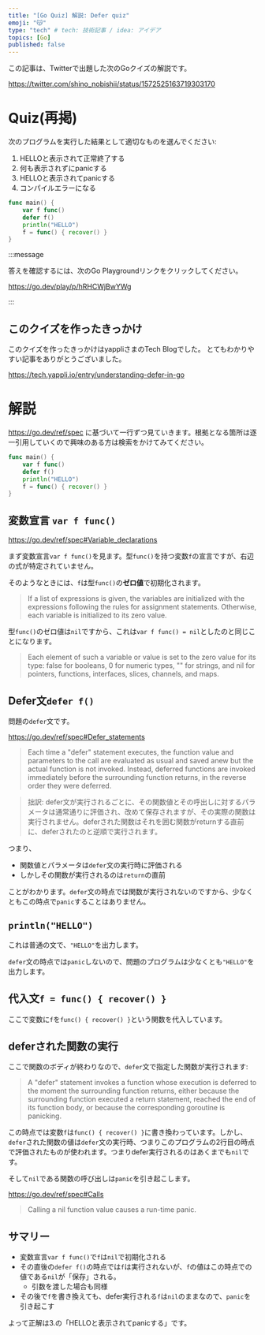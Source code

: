 ```yaml
---
title: "[Go Quiz] 解説: Defer quiz"
emoji: "😽"
type: "tech" # tech: 技術記事 / idea: アイデア
topics: [Go]
published: false
---
```



この記事は、Twitterで出題した次のGoクイズの解説です。

https://twitter.com/shino_nobishii/status/1572525163719303170

# Quiz(再掲)

次のプログラムを実行した結果として適切なものを選んでください:

1. HELLOと表示されて正常終了する
1. 何も表示されずにpanicする
1. HELLOと表示されてpanicする
1. コンパイルエラーになる

```go
func main() {
    var f func()
    defer f()
    println("HELLO")
    f = func() { recover() }
}
```

:::message

答えを確認するには、次のGo Playgroundリンクをクリックしてください。

https://go.dev/play/p/hRHCWjBwYWg

:::

## このクイズを作ったきっかけ

このクイズを作ったきっかけはyappliさまのTech Blogでした。
とてもわかりやすい記事をありがとうございました。

https://tech.yappli.io/entry/understanding-defer-in-go

# 解説

https://go.dev/ref/spec に基づいて一行ずつ見ていきます。根拠となる箇所は逐一引用していくので興味のある方は検索をかけてみてください。

```go
func main() {
    var f func()
    defer f()
    println("HELLO")
    f = func() { recover() }
}
```

## 変数宣言 `var f func()`

https://go.dev/ref/spec#Variable_declarations

まず変数宣言`var f func()`を見ます。型`func()`を持つ変数`f`の宣言ですが、右辺の式が特定されていません。

そのようなときには、`f`は型`func()`の**ゼロ値**で初期化されます。

> If a list of expressions is given, the variables are initialized with the expressions following the rules for assignment statements. Otherwise, each variable is initialized to its zero value.

型`func()`のゼロ値は`nil`ですから、これは`var f func() = nil`としたのと同じことになります。

> Each element of such a variable or value is set to the zero value for its type: false for booleans, 0 for numeric types, "" for strings, and nil for pointers, functions, interfaces, slices, channels, and maps. 

## Defer文`defer f()`

問題の`defer`文です。

https://go.dev/ref/spec#Defer_statements

> Each time a "defer" statement executes, the function value and parameters to the call are evaluated as usual and saved anew but the actual function is not invoked. Instead, deferred functions are invoked immediately before the surrounding function returns, in the reverse order they were deferred. 

> 拙訳: defer文が実行されるごとに、その関数値とその呼出しに対するパラメータは通常通りに評価され、改めて保存されますが、その実際の関数は実行されません。deferされた関数はそれを囲む関数がreturnする直前に、deferされたのと逆順で実行されます。

つまり、

- 関数値とパラメータは`defer`文の実行時に評価される
- しかしその関数が実行されるのは`return`の直前

ことがわかります。`defer`文の時点では関数が実行されないのですから、少なくともこの時点で`panic`することはありません。

## `println("HELLO")`

これは普通の文で、`"HELLO"`を出力します。

`defer`文の時点では`panic`しないので、問題のプログラムは少なくとも`"HELLO"`を出力します。

## 代入文`f = func() { recover() }`

ここで変数に`f`を`func() { recover() }`という関数を代入しています。

## deferされた関数の実行

ここで関数のボディが終わりなので、`defer`文で指定した関数が実行されます:

> A "defer" statement invokes a function whose execution is deferred to the moment the surrounding function returns, either because the surrounding function executed a return statement, reached the end of its function body, or because the corresponding goroutine is panicking.

この時点では変数`f`は`func() { recover() }`に書き換わっています。しかし、`defer`された関数の値は`defer`文の実行時、つまりこのプログラムの2行目の時点で評価されたものが使われます。つまりdefer実行されるのはあくまでも`nil`です。

そして`nil`である関数の呼び出しは`panic`を引き起こします。

https://go.dev/ref/spec#Calls

> Calling a nil function value causes a run-time panic.

## サマリー

- 変数宣言`var f func()`で`f`は`nil`で初期化される
- その直後の`defer f()`の時点では`f`は実行されないが、`f`の値はこの時点での値である`nil`が「保存」される。
  - 引数を渡した場合も同様
- その後で`f`を書き換えても、defer実行される`f`は`nil`のままなので、`panic`を引き起こす

よって正解は3.の「HELLOと表示されてpanicする」です。
